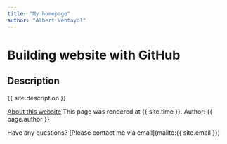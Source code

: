 ```yaml
---
title: "My homepage"
author: "Albert Ventayol"
---
```


# Building website with GitHub

## Description
{{ site.description }}

[About this website](about.md)
This page was rendered at {{ site.time }}.
Author: {{ page.author }}

Have any questions? [Please contact me via email](mailto:{{ site.email }})
